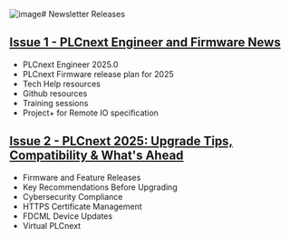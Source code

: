 ![image](https://github.com/user-attachments/assets/3761f057-f457-4486-aaaf-69e39791d942)# Newsletter Releases
## [Issue 1 - PLCnext Engineer and Firmware News](https://scnem.com/a.php?sid=i7hur.egt0g4,f=1,u=025aa0cca8067cadbb6d36267b57da74,n=i7hur.egt0g4)
- PLCnext Engineer 2025.0
- PLCnext Firmware release plan for 2025
- Tech Help resources
- Github resources
- Training sessions
- Project+ for Remote IO specification

## [Issue 2 - PLCnext 2025: Upgrade Tips, Compatibility & What's Ahead](https://scnem.com/a.php?sid=iggta.i1i57g,f=1,u=025aa0cca8067cadbb6d36267b57da74,n=iggta.i1i57g&utm_source=newsletter&utm_medium=email&utm_campaign=IMA%20General)
- Firmware and Feature Releases
- Key Recommendations Before Upgrading
- Cybersecurity Compliance
- HTTPS Certificate Management
- FDCML Device Updates
- Virtual PLCnext
